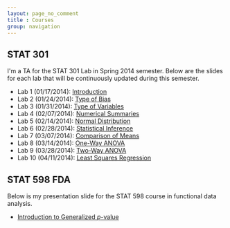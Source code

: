 ```yaml
---
layout: page_no_comment
title : Courses
group: navigation
---
```


## STAT 301
I'm a TA for the STAT 301 Lab in Spring 2014 semester. Below are the slides for each lab that will be continuously updated during this semester.

- Lab 1 (01/17/2014): [Introduction](http://statr.me/courses/stat301/lab1/)
- Lab 2 (01/24/2014): [Type of Bias](http://statr.me/courses/stat301/lab2/)
- Lab 3 (01/31/2014): [Type of Variables](http://statr.me/courses/stat301/lab3/)
- Lab 4 (02/07/2014): [Numerical Summaries](http://statr.me/courses/stat301/lab4/)
- Lab 5 (02/14/2014): [Normal Distribution](http://statr.me/courses/stat301/lab5/)
- Lab 6 (02/28/2014): [Statistical Inference](http://statr.me/courses/stat301/lab6/)
- Lab 7 (03/07/2014): [Comparison of Means](http://statr.me/courses/stat301/lab7/)
- Lab 8 (03/14/2014): [One-Way ANOVA](http://statr.me/courses/stat301/lab8/)
- Lab 9 (03/28/2014): [Two-Way ANOVA](http://statr.me/courses/stat301/lab9/)
- Lab 10 (04/11/2014): [Least Squares Regression](http://statr.me/courses/stat301/lab10/)

## STAT 598 FDA
Below is my presentation slide for the STAT 598 course in functional data analysis.

- [Introduction to Generalized $p$-value](http://statr.me/courses/stat598fda/gpvalue.pdf)

